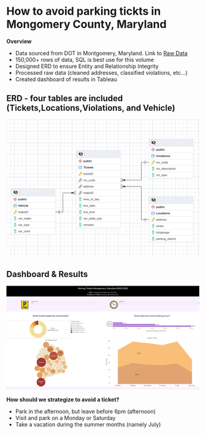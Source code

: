 # How to avoid parking tickts in Mongomery County, Maryland
**Overview**
- Data sourced from DOT in Montgomery, Maryland. Link to [Raw Data](https://catalog.data.gov/dataset/dot-parking-tickets)
- 150,000+ rows of data, SQL is best use for this volume
- Designed ERD to ensure Entity and Relationship Integrity
- Processed raw data (cleaned addresses, classified violations, etc…)
- Created dashboard of results in Tableau

## ERD - four tables are included (Tickets,Locations,Violations, and Vehicle)
![alt text](https://github.com/ConicalDrupe/SQLParkingTickets2023/blob/main/Tickets_ERD.png "ERD image")

## Dashboard & Results
![alt text](https://github.com/ConicalDrupe/SQLParkingTickets2023/blob/main/dashboard_screenshot.PNG "Dashboard")

**How should we strategize to avoid a ticket?**
- Park in the afternoon, but leave before 6pm (afternoon)
- Visit and park on a Monday or Saturday
- Take a vacation during the summer months (namely July)
